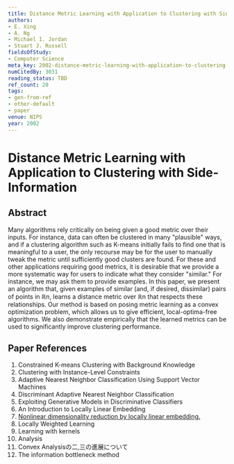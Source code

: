 ```yaml
---
title: Distance Metric Learning with Application to Clustering with Side-Information
authors:
- E. Xing
- A. Ng
- Michael I. Jordan
- Stuart J. Russell
fieldsOfStudy:
- Computer Science
meta_key: 2002-distance-metric-learning-with-application-to-clustering-with-side-information
numCitedBy: 3031
reading_status: TBD
ref_count: 20
tags:
- gen-from-ref
- other-default
- paper
venue: NIPS
year: 2002
---
```


# Distance Metric Learning with Application to Clustering with Side-Information

## Abstract

Many algorithms rely critically on being given a good metric over their inputs. For instance, data can often be clustered in many "plausible" ways, and if a clustering algorithm such as K-means initially fails to find one that is meaningful to a user, the only recourse may be for the user to manually tweak the metric until sufficiently good clusters are found. For these and other applications requiring good metrics, it is desirable that we provide a more systematic way for users to indicate what they consider "similar." For instance, we may ask them to provide examples. In this paper, we present an algorithm that, given examples of similar (and, if desired, dissimilar) pairs of points in ℝn, learns a distance metric over ℝn that respects these relationships. Our method is based on posing metric learning as a convex optimization problem, which allows us to give efficient, local-optima-free algorithms. We also demonstrate empirically that the learned metrics can be used to significantly improve clustering performance.

## Paper References

1. Constrained K-means Clustering with Background Knowledge
2. Clustering with Instance-Level Constraints
3. Adaptive Nearest Neighbor Classification Using Support Vector Machines
4. Discriminant Adaptive Nearest Neighbor Classification
5. Exploiting Generative Models in Discriminative Classifiers
6. An Introduction to Locally Linear Embedding
7. [Nonlinear dimensionality reduction by locally linear embedding.](2000-nonlinear-dimensionality-reduction-by-locally-linear-embedding)
8. Locally Weighted Learning
9. Learning with kernels
10. Analysis
11. Convex Analysisの二,三の進展について
12. The information bottleneck method
